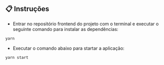 ## :clipboard: Instruções

- Entrar no repositório frontend do projeto com o terminal e executar o seguinte comando para instalar as dependências:

```bash
yarn
```

- Executar o comando abaixo para startar a aplicação:

```bash
yarn start
```
